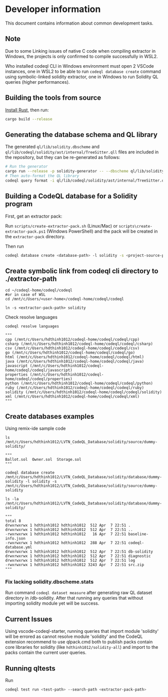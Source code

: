 # Developer information

This document contains information about common development tasks.

## Note
Due to some Linking issues of native C code when compiling extractor in Windows, the projects is only confirmed to compile successfully in WSL2.  

Who installed codeql CLI in Windows environment must open 2 VSCode instances, one in WSL2 to be able to run `codeql database create` command using symbolic-linked solidity extractor, one in Windows to run Solidity QL queries (higher performances). 

## Building the tools from source

[Install Rust](https://www.rust-lang.org/tools/install), then run:

```bash
cargo build --release
```

## Generating the database schema and QL library

The generated `ql/lib/solidity.dbscheme` and `ql/lib/codeql/solidity/ast/internal/TreeSitter.qll` files are included in the repository, but they can be re-generated as follows:

```bash
# Run the generator
cargo run --release -p solidity-generator -- --dbscheme ql/lib/solidity.dbscheme --library ql/lib/codeql/solidity/ast/internal/TreeSitter.qll
# Then auto-format the QL library
codeql query format -i ql/lib/codeql/solidity/ast/internal/TreeSitter.qll
```

## Building a CodeQL database for a Solidity program

First, get an extractor pack:

Run `scripts/create-extractor-pack.sh` (Linux/Mac) or `scripts\create-extractor-pack.ps1` (Windows PowerShell) and the pack will be created in the `extractor-pack` directory.

Then run

```bash
codeql database create <database-path> -l solidity -s <project-source-path> --search-path <extractor-pack-path>
```

## Create symbolic link from codeql cli directory to ./extractor-path
```
cd ~/codeql-home/codeql/codeql
#or in case of WSL
cd /mnt/c/Users/<user-home>/codeql-home/codeql/codeql

ln -s <extractor-pack-path> solidity
```
Check resolve languages
```
codeql resolve languages

"""
cpp (/mnt/c/Users/hdthinh1012/codeql-home/codeql/codeql/cpp)
csharp (/mnt/c/Users/hdthinh1012/codeql-home/codeql/codeql/csharp)
csv (/mnt/c/Users/hdthinh1012/codeql-home/codeql/codeql/csv)
go (/mnt/c/Users/hdthinh1012/codeql-home/codeql/codeql/go)
html (/mnt/c/Users/hdthinh1012/codeql-home/codeql/codeql/html)
java (/mnt/c/Users/hdthinh1012/codeql-home/codeql/codeql/java)
javascript (/mnt/c/Users/hdthinh1012/codeql-home/codeql/codeql/javascript)
properties (/mnt/c/Users/hdthinh1012/codeql-home/codeql/codeql/properties)
python (/mnt/c/Users/hdthinh1012/codeql-home/codeql/codeql/python)
ruby (/mnt/c/Users/hdthinh1012/codeql-home/codeql/codeql/ruby)
solidity (/mnt/c/Users/hdthinh1012/codeql-home/codeql/codeql/solidity)
xml (/mnt/c/Users/hdthinh1012/codeql-home/codeql/codeql/xml)
"""
```

## Create databases examples

Using remix-ide sample code
```
ls /mnt/c/Users/hdthinh1012/LVTN_CodeQL_Database/solidity/source/dummy-solidity/

"""
Ballot.sol  Owner.sol  Storage.sol
"""

codeql database create /mnt/c/Users/hdthinh1012/LVTN_CodeQL_Database/solidity/database/dummy-solidity -l solidity -s /mnt/c/Users/hdthinh1012/LVTN_CodeQL_Database/solidity/source/dummy-solidity

ls -la /mnt/c/Users/hdthinh1012/LVTN_CodeQL_Database/solidity/database/dummy-solidity/

"""
total 8
drwxrwxrwx 1 hdthinh1012 hdthinh1012  512 Apr  7 22:51 .
drwxrwxrwx 1 hdthinh1012 hdthinh1012  512 Apr  7 22:51 ..
-rwxrwxrwx 1 hdthinh1012 hdthinh1012   16 Apr  7 22:51 baseline-info.json
-rwxrwxrwx 1 hdthinh1012 hdthinh1012  288 Apr  7 22:51 codeql-database.yml
drwxrwxrwx 1 hdthinh1012 hdthinh1012  512 Apr  7 22:51 db-solidity
drwxrwxrwx 1 hdthinh1012 hdthinh1012  512 Apr  7 22:51 diagnostic
drwxrwxrwx 1 hdthinh1012 hdthinh1012  512 Apr  7 22:51 log
-rwxrwxrwx 1 hdthinh1012 hdthinh1012 3243 Apr  7 22:51 src.zip
"""
```
### Fix lacking solidity.dbscheme.stats

Run command `codeql dataset measure` after generating raw QL dataset directory in <database-directory>/db-solidity. After that running any queries that without importing solidity module yet will be success.


## Current Issues

Using vscode-codeql-starter, running queries that import module 'solidity' will be errored as cannot resolve module 'solidity' and the CodeQL extension recommend to use qlpack.cmd both to publish packs contain core libraries for solidity (like `hdthinh1012/solidity-all`) and import to the packs contain the current user queries.

## Running qltests

Run

```bash
codeql test run <test-path> --search-path <extractor-pack-path>
```
